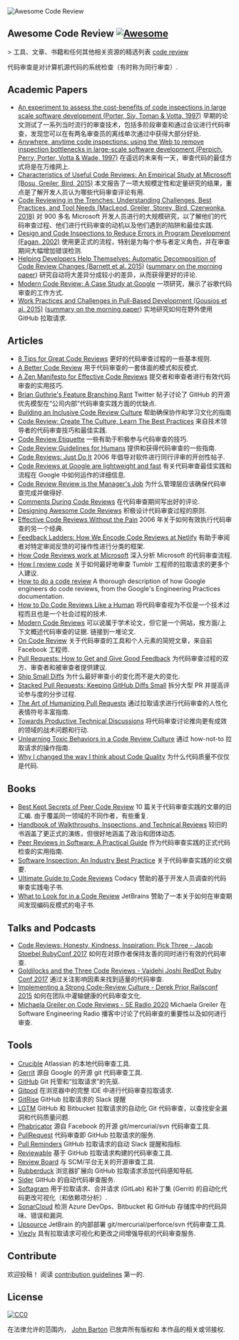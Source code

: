 <div class="github-widget" data-repo="joho/awesome-code-review"></div>

<img src="https://raw.githubusercontent.com/joho/awesome-code-review/master/Awesome Code Review.png" alt="Awesome Code Review" />

## Awesome Code Review [![Awesome](https://cdn.rawgit.com/sindresorhus/awesome/d7305f38d29fed78fa85652e3a63e154dd8e8829/media/badge.svg)](https://github.com/sindresorhus/awesome)

&gt; 工具、文章、书籍和任何其他相关资源的精选列表 [code review](https://en.wikipedia.org/wiki/Code_review)

代码审查是对计算机源代码的系统检查（有时称为同行审查）.



## Academic Papers

- [An experiment to assess the cost-benefits of code inspections in large scale software development (Porter, Siy, Toman & Votta, 1997)](http://laser.cs.umass.edu/courses/cs521-621.Fall10/documents/PorterSiyetal.pdf) 早期的论文测试了一系列当时流行的审查技术，包括多阶段审查和通过会议进行代码审查，发现您可以在有两名审查员的离线单次通过中获得大部分好处.
- [Anywhere, anytime code inspections: using the Web to remove inspection bottlenecks in large-scale software development (Perpich, Perry, Porter, Votta & Wade, 1997)](https://dl.acm.org/citation.cfm?id=253234) 在遥远的未来有一天，审查代码的最佳方式将是在万维网上.
- [Characteristics of Useful Code Reviews: An Empirical Study at Microsoft (Bosu, Greiler, Bird, 2015)](https://www.michaelagreiler.com/wp-content/uploads/2019/02/Characteristics-Of-Useful-Comments.pdf) 本文报告了一项大规模定性和定量研究的结果，重点是了解开发人员认为哪些代码审查评论有用.  
- [Code Reviewing in the Trenches: Understanding Challenges, Best Practices, and Tool Needs (MacLeod, Greiler, Storey, Bird, Czerwonka, 2018)](https://www.michaelagreiler.com/wp-content/uploads/2019/03/Code-Reviewing-in-the-Trenches-Understanding-Challenges-Best-Practices-and-Tool-Needs.pdf) 对 900 多名 Microsoft 开发人员进行的大规模研究，以了解他们的代码审查过程、他们进行代码审查的动机以及他们遇到的陷阱和最佳实践.
- [Design and Code Inspections to Reduce Errors in Program Development (Fagan, 2002)](https://link.springer.com/chapter/10.1007/978-3-642-59412-0_35) 使用更正式的流程，特别是为每个参与者定义角色，并在审查期间大幅增加错误检测.
- [Helping Developers Help Themselves: Automatic Decomposition of Code Review Changes (Barnett et al. 2015)](http://research.microsoft.com/pubs/238937/barnett2015hdh.pdf) ([summary on the morning paper](https://blog.acolyer.org/2015/06/26/helping-developers-help-themselves-automatic-decomposition-of-code-review-changes/)) 研究自动将大差异分成较小的差异，从而获得更好的评论.
- [Modern Code Review: A Case Study at Google](https://sback.it/publications/icse2018seip.pdf) 一项研究，展示了谷歌代码审查的工作方式.
- [Work Practices and Challenges in Pull-Based Development (Gousios et al. 2015)](https://sback.it/publications/icse2016b.pdf) ([summary on the morning paper](https://blog.acolyer.org/2015/06/23/work-practices-and-challenges-in-pull-based-development/)) 实地研究如何在野外使用 GitHub 拉取请求.

## Articles

- [8 Tips for Great Code Reviews](https://kellysutton.com/2018/10/08/8-tips-for-great-code-reviews.html) 更好的代码审查过程的一些基本规则.
- [A Better Code Review](https://www.giladpeleg.com/blog/better-code-review/) 用于代码审查的一套体面的模式和反模式.
- [A Zen Manifesto for Effective Code Reviews](https://medium.freecodecamp.org/a-zen-manifesto-for-effective-code-reviews-e30b5c95204a) 提交者和审查者进行有效代码审查的实用技巧.
- [Brian Guthrie's Feature Branching Rant](https://twitter.com/bguthrie/status/937750796334174209) Twitter 帖子讨论了 GitHub 的开源优先模型在“公司内部”代码审查实践方面的优缺点.
- [Building an Inclusive Code Review Culture](https://blog.plaid.com/building-an-inclusive-code-review-culture/) 帮助确保协作和学习文化的指南
- [Code Review: Create The Culture, Learn The Best Practices](https://codingsans.com/blog/code-review) 来自技术领导者的代码审查技巧和最佳实践.
- [Code Review Etiquette](https://css-tricks.com/code-review-etiquette/) 一些有助于积极参与代码审查的技巧.
- [Code Review Guidelines for Humans](https://phauer.com/2018/code-review-guidelines/) 提供和获得代码审查的一些指南.
- [Code Reviews: Just Do It](https://blog.codinghorror.com/code-reviews-just-do-it/) 2006 年倡导对软件进行同行评审的开创性帖子.
- [Code Reviews at Google are lightweight and fast](https://www.michaelagreiler.com/code-reviews-at-google/) 有关代码审查最佳实践和流程在 Google 中如何运作的详细信息.
- [Code Review Review is the Manager's Job](https://hecate.co/blog/code-review-review-is-the-managers-job) 为什么管理层应该确保代码审查完成并做得好.
- [Comments During Code Reviews](https://medium.com/@otarutunde/comments-during-code-reviews-2cb7791e1ac7) 在代码审查期间写出好的评论.
- [Designing Awesome Code Reviews](https://medium.com/unpacking-trunk-club/designing-awesome-code-reviews-5a0d9cd867e3) 积极设计代码审查过程的原则.
- [Effective Code Reviews Without the Pain](https://www.developer.com/tech/article.php/3579756/Effective-Code-Reviews-Without-the-Pain.htm) 2006 年关于如何有效执行代码审查的另一个经典.
- [Feedback Ladders: How We Encode Code Reviews at Netlify](https://www.netlify.com/blog/2020/03/05/feedback-ladders-how-we-encode-code-reviews-at-netlify/) 有助于审阅者对特定审阅反馈的可操作性进行分类的框架.
- [How Code Reviews work at Microsoft](https://www.michaelagreiler.com/code-reviews-at-microsoft-how-to-code-review-at-a-large-software-company/) 深入分析 Microsoft 的代码审查流程.
- [How I review code](https://engineering.tumblr.com/post/170040992289/how-i-review-code) 关于如何最好地审查 Tumblr 工程师的拉取请求的更多个人建议.
- [How to do a code review](https://google.github.io/eng-practices/review/reviewer/) A thorough description of how Google engineers do code reviews, from the Google's Engineering Practices documentation.
- [How to Do Code Reviews Like a Human](https://mtlynch.io/human-code-reviews-1/) 将代码审查视为不仅是一个技术过程而且也是一个社会过程的技术.
- [Modern Code Reviews](https://rethought.se/research/modern-code-reviews/) 可以说属于学术论文，但它是一个网站，按方面/上下文概述代码审查的证据. 链接到一堆论文.
- [On Code Review](https://medium.com/@schrockn/on-code-reviews-b1c7c94d868c) 关于代码审查的工具和个人元素的简短文章，来自前 Facebook 工程师.
- [Pull Requests: How to Get and Give Good Feedback](https://kickstarter.engineering/pull-requests-how-to-get-and-give-good-feedback-f573469f0c44) 为代码审查过程的双方、审查者和被审查者提供建议.
- [Ship Small Diffs](https://blog.skyliner.io/ship-small-diffs-741308bec0d1) 为什么最好审查小的变化而不是大的变化.
- [Stacked Pull Requests: Keeping GitHub Diffs Small](https://graysonkoonce.com/stacked-pull-requests-keeping-github-diffs-small/) 拆分大型 PR 并提高评论参与度的分步过程.
- [The Art of Humanizing Pull Requests](https://blog.usejournal.com/the-art-of-humanizing-pull-requests-prs-b520588eb345) 通过拉取请求进行代码审查的人性化表情符号丰富指南.
- [Towards Productive Technical Discussions](https://cate.blog/2018/07/03/towards-productive-technical-discussions/) 将代码审查讨论推向更有成效的领域的战术问题和行动.
- [Unlearning Toxic Behaviors in a Code Review Culture](https://medium.com/@sandya.sankarram/unlearning-toxic-behaviors-in-a-code-review-culture-b7c295452a3c) 通过 how-not-to 拉取请求的操作指南.
- [Why I changed the way I think about Code Quality](https://medium.freecodecamp.org/why-i-changed-the-way-i-think-about-code-quality-88c5d8d57e68) 为什么代码质量不仅仅是代码.

## Books

- [Best Kept Secrets of Peer Code Review](https://www.goodreads.com/book/show/1563457.Best_Kept_Secrets_of_Peer_Code_Review)  10 篇关于代码审查实践的文章的旧汇编. 由于覆盖同一领域的不同作者，有些重复.
- [Handbook of Walkthroughs, Inspections, and Technical Reviews](https://www.amazon.com/Handbook-Walkthroughs-Inspections-Technical-Reviews/dp/0932633196) 较旧的书涵盖了更正式的演练，但很好地涵盖了政治和团体动态.
- [Peer Reviews in Software: A Practical Guide](https://www.amazon.com/Peer-Reviews-Software-Practical-Guide/dp/0201734850) 作为代码审查实践的正式代码检查的实用指南.
- [Software Inspection: An Industry Best Practice](https://www.amazon.com/Software-Inspection-Industry-Best-Practice/dp/0818673400) 关于代码审查实践的论文纲要.
- [Ultimate Guide to Code Reviews](https://www.codacy.com/ebooks/guide-to-code-reviews) Codacy 赞助的基于开发人员调查的代码审查实践电子书.
- [What to Look for in a Code Review](https://leanpub.com/whattolookforinacodereview) JetBrains 赞助了一本关于如何在审查期间发现编码反模式的电子书.

## Talks and Podcasts

- [Code Reviews: Honesty, Kindness, Inspiration: Pick Three - Jacob Stoebel RubyConf 2017](http://confreaks.tv/videos/rubyconf2017-code-reviews-honesty-kindness-inspiration-pick-three) 如何在对原作者保持友善的同时进行有效的代码审查.
- [Goldilocks and the Three Code Reviews - Vaidehi Joshi RedDot Ruby Conf 2017](https://confreaks.tv/videos/reddotrubyconf2017-goldilocks-and-the-three-code-reviews) 通过关注影响因素来找到适量的代码审查.
- [Implementing a Strong Code-Review Culture - Derek Prior Railsconf 2015](https://www.youtube.com/watch?v=PJjmw9TRB7s) 如何在团队中灌输健康的代码审查文化.
- [Michaela Greiler on Code Reviews - SE Radio 2020](https://www.se-radio.net/2020/02/episode-400-michaela-greiler-on-code-reviews/) Michaela Greiler 在 Software Engineering Radio 播客中讨论了代码审查的重要性以及如何进行审查.

## Tools

- [Crucible](https://www.atlassian.com/software/crucible) Atlassian 的本地代码审查工具.
- [Gerrit](https://www.gerritcodereview.com/) 源自 Google 的开源 git 代码审查工具.
- [GitHub](https://github.com) Git 托管和“拉取请求”的先驱.
- [Gitpod](https://gitpod.io) 在浏览器中的完整 IDE 中进行代码审查拉取请求.
- [GitRise](https://www.gitrise.com/) GitHub 拉取请求的 Slack 提醒
- [LGTM](https://lgtm.com) GitHub 和 Bitbucket 拉取请求的自动化 Git 代码审查，以查找安全漏洞和代码质量问题.
- [Phabricator](https://www.phacility.com/phabricator/) 源自 Facebook 的开源 git/mercurial/svn 代码审查工具.
- [PullRequest](https://www.pullrequest.com/) 代码审查即 GitHub 拉取请求的服务.
- [Pull Reminders](https://pullreminders.com) GitHub 拉取请求的自动 Slack 提醒和指标.
- [Reviewable](https://reviewable.io/) 基于 GitHub 拉取请求构建的代码审查工具.
- [Review Board](https://www.reviewboard.org/) 与 SCM/平台无关的开源审查工具.
- [Rubberduck](https://www.rubberduck.io) 浏览器扩展向 GitHub 拉取请求添加代码感知导航.
- [Sider](https://sider.review/) GitHub 的自动代码审查服务.
- [Softagram](https://softagram.com/) 用于拉取请求、合并请求 (GitLab) 和补丁集 (Gerrit) 的自动化代码更改可视化（和依赖项分析）.
- [SonarCloud](https://sonarcloud.io) 检测 Azure DevOps、Bitbucket 和 GitHub 存储库中的代码异味、错误和漏洞.
- [Upsource](https://www.jetbrains.com/upsource/) JetBrain 的内部部署 git/mercurial/perforce/svn 代码审查工具.
- [Viezly](https://viezly.com) 具有拉取请求可视化和更改之间增强导航的代码审查服务.

## Contribute

欢迎投稿！ 阅读 [contribution guidelines](https://github.com/joho/awesome-code-review/blob/master/contributing.md) 第一的.

## License

[![CC0](http://mirrors.creativecommons.org/presskit/buttons/88x31/svg/cc-zero.svg)](http://creativecommons.org/publicdomain/zero/1.0)

在法律允许的范围内， [John Barton](https://johnbarton.co) 已放弃所有版权和
本作品的相关或邻接权.
